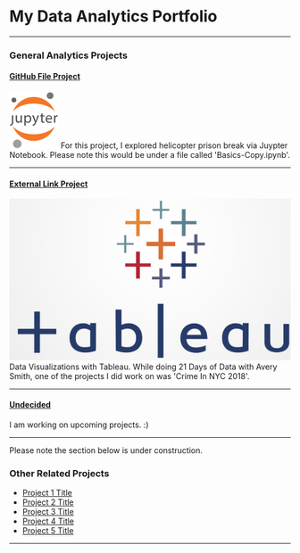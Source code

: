 # My Data Analytics Portfolio

---

### General Analytics Projects

#### [GitHub File Project](https://github.com/jamesjaixp/jamesleung1.github.io/tree/master/files)
[<img src="main-logo.svg"/>](https://github.com/jamesjaixp/jamesleung1.github.io/tree/master/files)
For this project, I explored helicopter prison break via Juypter Notebook. Please note this would be under a file called 'Basics-Copy.ipynb'.

---
#### [External Link Project](https://public.tableau.com/app/profile/james6596)
[<img src="LOGO-TABLEAU-Benchmark.png"/>](https://public.tableau.com/app/profile/james6596)
Data Visualizations with Tableau. While doing 21 Days of Data with Avery Smith, one of the projects I did work on was 'Crime In NYC 2018'.

---

#### [Undecided](/sample_project)
I am working on upcoming projects. :)

---

Please note the section below is under construction.

### Other Related Projects

- [Project 1 Title](http://example.com/)
- [Project 2 Title](http://example.com/)
- [Project 3 Title](http://example.com/)
- [Project 4 Title](http://example.com/)
- [Project 5 Title](http://example.com/)

---




